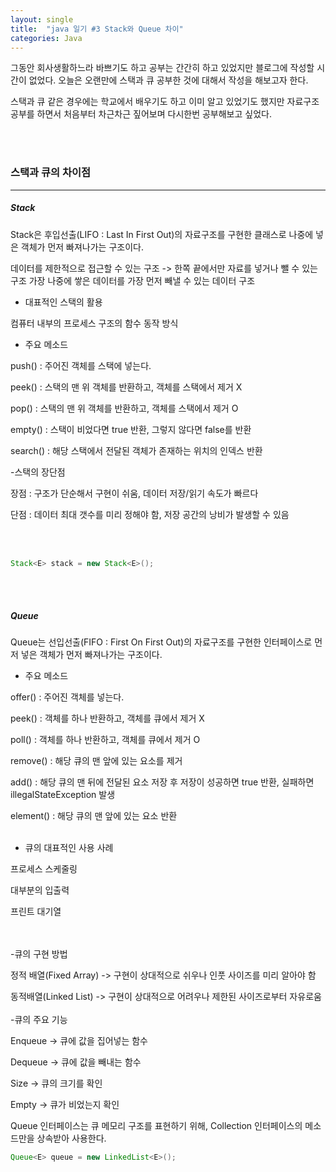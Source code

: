 ```yaml
---
layout: single
title:  "java 일기 #3 Stack와 Queue 차이"
categories: Java
---
```


그동안 회사생활하느라 바쁘기도 하고 공부는 간간히 하고 있었지만 블로그에 작성할 시간이 없었다.
오늘은 오랜만에 스택과 큐 공부한 것에 대해서 작성을 해보고자 한다.



스택과 큐 같은 경우에는 학교에서 배우기도 하고 이미 알고 있었기도 했지만 자료구조 공부를 하면서 
처음부터 차근차근 짚어보며 다시한번 공부해보고 싶었다.

<br/><br/>

### 스택과 큐의 차이점

---

##### Stack
Stack은 후입선출(LIFO : Last In First Out)의 자료구조를 구현한 클래스로 나중에 넣은 객체가 먼저 빠져나가는 구조이다.

데이터를 제한적으로 접근할 수 있는 구조 -> 한쪽 끝에서만 자료를 넣거나 뺄 수 있는 구조
가장 나중에 쌓은 데이터를 가장 먼저 빼낼 수 있는 데이터 구조

- 대표적인 스택의 활용


컴퓨터 내부의 프로세스 구조의 함수 동작 방식

- 주요 메소드


push() : 주어진 객체를 스택에 넣는다.

peek() : 스택의 맨 위 객체를 반환하고, 객체를 스택에서 제거 X

pop() : 스택의 맨 위 객체를 반환하고, 객체를 스택에서 제거 O

empty() : 스택이 비었다면 true 반환, 그렇지 않다면 false를 반환

search() : 해당 스택에서 전달된 객체가 존재하는 위치의 인덱스 반환


-스택의 장단점

장점 : 구조가 단순해서 구현이 쉬움, 데이터 저장/읽기 속도가 빠르다

단점 : 데이터 최대 갯수를 미리 정해야 함, 저장 공간의 낭비가 발생할 수 있음


<br/><br/>

```java
Stack<E> stack = new Stack<E>();
```

<br/><br/>

##### Queue
Queue는 선입선출(FIFO : First On First Out)의 자료구조를 구현한 인터페이스로 먼저 넣은 객체가 먼저 빠져나가는 구조이다.

- 주요 메소드


offer() : 주어진 객체를 넣는다.

peek() : 객체를 하나 반환하고, 객체를 큐에서 제거 X

poll() : 객체를 하나 반환하고, 객체를 큐에서 제거 O

remove() : 해당 큐의 맨 앞에 있는 요소를 제거

add() : 해당 큐의 맨 뒤에 전달된 요소 저장 후 저장이 성공하면 true 반환, 실패하면 illegalStateException 발생

element() : 해당 큐의 맨 앞에 있는 요소 반환
<br/><br/>
- 큐의 대표적인 사용 사례


프로세스 스케줄링

대부분의 입출력

프린트 대기열

<br/><br/>
-큐의 구현 방법

정적 배열(Fixed Array) -> 구현이 상대적으로 쉬우나 인풋 사이즈를 미리 알아야 함

동적배열(Linked List) -> 구현이 상대적으로 어려우나 제한된 사이즈로부터 자유로움
<br/><br/>
-큐의 주요 기능

Enqueue -> 큐에 값을 집어넣는 함수

Dequeue -> 큐에 값을 빼내는 함수

Size -> 큐의 크기를 확인

Empty -> 큐가 비었는지 확인


Queue 인터페이스는 큐 메모리 구조를 표현하기 위해, Collection 인터페이스의 메소드만을 상속받아 사용한다.

```java
Queue<E> queue = new LinkedList<E>();
```

